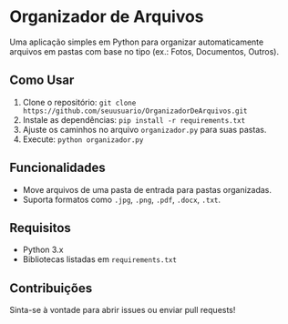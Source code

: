 # Organizador de Arquivos

Uma aplicação simples em Python para organizar automaticamente arquivos em pastas com base no tipo (ex.: Fotos, Documentos, Outros).

## Como Usar
1. Clone o repositório: `git clone https://github.com/seuusuario/OrganizadorDeArquivos.git`
2. Instale as dependências: `pip install -r requirements.txt`
3. Ajuste os caminhos no arquivo `organizador.py` para suas pastas.
4. Execute: `python organizador.py`

## Funcionalidades
- Move arquivos de uma pasta de entrada para pastas organizadas.
- Suporta formatos como `.jpg`, `.png`, `.pdf`, `.docx`, `.txt`.

## Requisitos
- Python 3.x
- Bibliotecas listadas em `requirements.txt`

## Contribuições
Sinta-se à vontade para abrir issues ou enviar pull requests!
